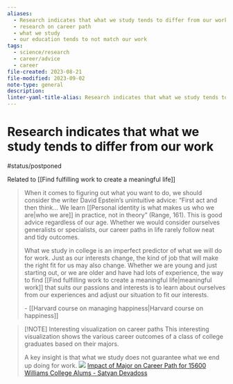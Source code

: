 ```yaml
---
aliases:
  - Research indicates that what we study tends to differ from our work
  - research on career path
  - what we study
  - our education tends to not match our work
tags:
  - science/research
  - career/advice
  - career
file-created: 2023-08-21
file-modified: 2023-09-02
note-type: general
description: 
linter-yaml-title-alias: Research indicates that what we study tends to differ from our work
---
```


# Research indicates that what we study tends to differ from our work

#status/postponed

Related to [[Find fulfilling work to create a meaningful life]]

> When it comes to figuring out what you want to do, we should consider the writer David Epstein’s unintuitive advice: “First act and then think… We learn [[Personal identity is what makes us who we are|who we are]] in practice, not in theory” (Range, 161). This is good advice regardless of our age. Whether we would consider ourselves generalists or specialists, our career paths in life rarely follow neat and tidy outcomes.
>
>What we study in college is an imperfect predictor of what we will do for work. Just as our interests change, the kind of job that will make the right fit for us may also change. Whether we are young and just starting out, or we are older and have had lots of experience, the way to find [[Find fulfilling work to create a meaningful life|meaningful work]] that suits our passions and interests is to learn about ourselves from our experiences and adjust our situation to fit our interests.
>
> \- [[Harvard course on managing happiness|Harvard course on happiness]]

> [!NOTE] Interesting visualization on career paths
>  This interesting visualization shows the various career outcomes of a class of college graduates based on their majors.
>
>  A key insight is that what we study does not guarantee what we end up doing for work.
> ![](https://web.williams.edu/Mathematics/devadoss/img/careerpath/compilation.jpg)
> [Impact of Major on Career Path for 15600 Williams College Alums - Satyan Devadoss](https://web.williams.edu/Mathematics/devadoss/careerpath.html)
